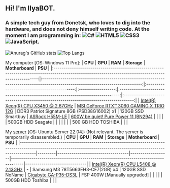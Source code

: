 ## Hi! I'm IlyaBOT.
### A simple tech guy from Donetsk, who loves to dig into the hardware, and does not deny himself writing code. At the moment I am programming in: ![C#](https://img.shields.io/badge/c%23-%23239120.svg?style=for-the-badge&logo=c-sharp&logoColor=white) ![HTML5](https://img.shields.io/badge/html5-%23E34F26.svg?style=for-the-badge&logo=html5&logoColor=white) ![CSS3](https://img.shields.io/badge/css3-%231572B6.svg?style=for-the-badge&logo=css3&logoColor=white) ![JavaScript](https://img.shields.io/badge/javascript-%23323330.svg?style=for-the-badge&logo=javascript&logoColor=%23F7DF1E).

![Anurag's GitHub stats](https://github-readme-stats.vercel.app/api?username=ilyabot&show_icons=true&theme=radical)
![Top Langs](https://github-readme-stats.vercel.app/api/top-langs/?username=ilyabot&langs_count=6&layout=compact&theme=radical)

My computer [OS: Windows 11 Pro]:
|                                                                        **CPU**                                                                       |                                                             **GPU**                                                             |                   **RAM**                   |     **Storage**    |                                 **Motherboard**                                |                                       **PSU**                                       |
|:----------------------------------------------------------------------------------------------------------------------------------------------------:|:-------------------------------------------------------------------------------------------------------------------------------:|:-------------------------------------------:|:------------------:|:------------------------------------------------------------------------------:|:-----------------------------------------------------------------------------------:|
| [Intel(R) Xeon(R) CPU X3450 @ 2.67GHz](https://ark.intel.com/content/www/ru/ru/ark/products/42915/intel-core-i5750-processor-8m-cache-2-66-ghz.html) | [MSI GeForce RTX™ 3060 GAMING X TRIO 12G](https://www.msi.com/Graphics-Card/GeForce-RTX-3060-GAMING-X-TRIO-12G#FinAirflow-href) | DDR3 Patriot Signature 8GB (PSD38G16002) x1 | 120GB SSD Smartbuy | [ASRock H55M-LE](https://www.asrock.com/mb/Intel/H55M-LE/index.ru.asp?cat=CPU) | [600W be quiet! Pure Power 11 (BN294)](https://www.bequiet.com/en/powersupply/1543) |
|                                                                                                                                                      |                                                                                                                                 |                                             |  500GB HDD Seagate |                                                                                |                                                                                     |
|                                                                                                                                                      |                                                                                                                                 |                                             | 500 GB HDD TOSHIBA |                                                                                |                                                                                     |

My [server](http://ibifs.ddns.net/) [OS: Ubuntu Server 22.04]: (Not relevant. The server is temporarily disassembled.)
| **CPU**                                                                                                                                                            | **GPU** | **RAM**                           | **Storage**       | **Motherboard**                                                                    | **PSU**                      |
|--------------------------------------------------------------------------------------------------------------------------------------------------------------------|---------|-----------------------------------|-------------------|------------------------------------------------------------------------------------|------------------------------|
| [Intel(R) Xeon(R) CPU L5408 @ 2.13GHz](https://ark.intel.com/content/www/ru/ru/ark/products/34695/intel-xeon-processor-l5408-12m-cache-2-13-ghz-1066-mhz-fsb.html) | -       | Samsung M3 78T5663EH3-CF7(2GB) x4 |  120GB SSD NoName | [Gigabyte GA-P35-DS3L](https://www.gigabyte.com/Motherboard/GA-P35-DS3L-rev-20#ov) | FSP 400W [Manually upgraded] |
|                                                                                                                                                                    |         |                                   | 500GB HDD Toshiba |                                                                                    |                              |
